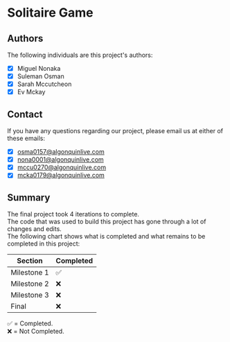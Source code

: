 # Solitaire Game
## Authors

The following individuals are this project's authors:

- [x] Miguel Nonaka 
- [x] Suleman Osman 
- [x] Sarah Mccutcheon
- [x] Ev Mckay

## Contact

If you have any questions regarding our project, please email us at either of these emails:

 - [x] osma0157@algonquinlive.com
 - [x] nona0001@algonquinlive.com
 - [x] mccu0270@algonquinlive.com
 - [x] mcka0179@algonquinlive.com

## Summary

The final project took 4 iterations to complete.<br/>
The code that was used to build this project has gone through a lot of changes and edits.<br/>
The following chart shows what is completed and what remains to be completed in this project:

| Section       | Completed          |
| ------------- | ------------------ |
| Milestone 1   | :white_check_mark: |
| Milestone 2   | :x:                |              
| Milestone 3   | :x:                |
| Final         | :x:                |               

:white_check_mark: = Completed.<br/>
:x: = Not Completed.
